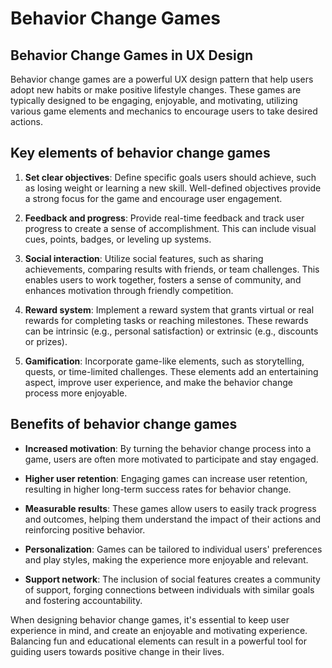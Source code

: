 # Behavior Change Games

## Behavior Change Games in UX Design

Behavior change games are a powerful UX design pattern that help users adopt new habits or make positive lifestyle changes. These games are typically designed to be engaging, enjoyable, and motivating, utilizing various game elements and mechanics to encourage users to take desired actions.

## Key elements of behavior change games

1. **Set clear objectives**: Define specific goals users should achieve, such as losing weight or learning a new skill. Well-defined objectives provide a strong focus for the game and encourage user engagement.

2. **Feedback and progress**: Provide real-time feedback and track user progress to create a sense of accomplishment. This can include visual cues, points, badges, or leveling up systems.

3. **Social interaction**: Utilize social features, such as sharing achievements, comparing results with friends, or team challenges. This enables users to work together, fosters a sense of community, and enhances motivation through friendly competition.

4. **Reward system**: Implement a reward system that grants virtual or real rewards for completing tasks or reaching milestones. These rewards can be intrinsic (e.g., personal satisfaction) or extrinsic (e.g., discounts or prizes).

5. **Gamification**: Incorporate game-like elements, such as storytelling, quests, or time-limited challenges. These elements add an entertaining aspect, improve user experience, and make the behavior change process more enjoyable.

## Benefits of behavior change games

- **Increased motivation**: By turning the behavior change process into a game, users are often more motivated to participate and stay engaged.

- **Higher user retention**: Engaging games can increase user retention, resulting in higher long-term success rates for behavior change.

- **Measurable results**: These games allow users to easily track progress and outcomes, helping them understand the impact of their actions and reinforcing positive behavior.

- **Personalization**: Games can be tailored to individual users' preferences and play styles, making the experience more enjoyable and relevant.

- **Support network**: The inclusion of social features creates a community of support, forging connections between individuals with similar goals and fostering accountability.

When designing behavior change games, it's essential to keep user experience in mind, and create an enjoyable and motivating experience. Balancing fun and educational elements can result in a powerful tool for guiding users towards positive change in their lives.